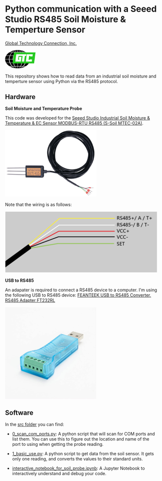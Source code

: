 # Python communication with a Seeed Studio RS485 Soil Moisture & Temperture Sensor

[Global Technology Connection, Inc.](http://www.globaltechinc.com)

[<img alt="GTC Logo" width="100px" src="/images/gtc_logo.png" />](http://globaltechinc.com)


This repository shows how to read data from an industrial soil moisture and temperture sensor using Python via the RS485 protocol.

## Hardware

**Soil Moisture and Temperature Probe**

This code was developed for the [Seeed Studio Industrial Soil Moisture & Temperature & EC Sensor MODBUS-RTU RS485 (S-Soil MTEC-02A)](https://www.seeedstudio.com/RS485-Soil-Moisture-Temperature-EC-Sensor-S-Soil-MTEC-02-p-4633.html). 

[<img alt="soil probe" width="300px" src="/images/moisture_sensor.PNG" />](https://www.seeedstudio.com/RS485-Soil-Moisture-Temperature-EC-Sensor-S-Soil-MTEC-02-p-4633.html)

Note that the wiring is as follows:

<img alt="wire diagram" width="500px" src="/images/wiring_diagram.png" />


**USB to RS485**

An adapater is required to connect a RS485 device to a computer. I'm using the following USB to RS485 device: [FEANTEEK USB to RS485 Converter, RS485 Adapter FT232RL](https://www.amazon.com/gp/product/B08PL23NW8)

<img alt="converter" width="300px" src="/images/feanteek_usb_to_rs485.jpg" />

## Software

In the [src folder](/src/) you can find:
- [0_scan_com_ports.py](/src/0_scan_com_ports.py): A python script that will scan for COM ports and list them. You can use this to figure out the location and name of the port to using when getting the probe reading.

- [1_basic_use.py](/src/1_basic_use.py): A python script to get data from the soil sensor. It gets only one reading, and converts the values to their standard units.

- [interactive_notebook_for_soil_probe.ipynb](/src/interactive_notebook_for_soil_probe.ipynb): A Jupyter Notebook to interactively understand and debug your code.

